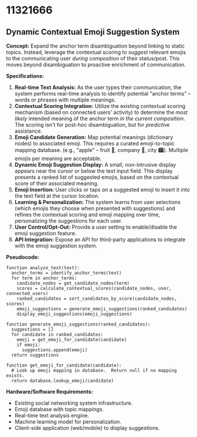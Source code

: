 # 11321666

## Dynamic Contextual Emoji Suggestion System

**Concept:** Expand the anchor term disambiguation beyond linking to static topics. Instead, leverage the contextual scoring to *suggest* relevant emojis to the communicating user *during* composition of their status/post. This moves beyond disambiguation to proactive enrichment of communication.

**Specifications:**

1.  **Real-time Text Analysis:** As the user types their communication, the system performs real-time analysis to identify potential "anchor terms" – words or phrases with multiple meanings.
2.  **Contextual Scoring Integration:** Utilize the existing contextual scoring mechanism (based on connected users' activity) to determine the *most likely* intended meaning of the anchor term *in the current composition*.  The scoring isn't for post-hoc disambiguation, but for *predictive* assistance.
3.  **Emoji Candidate Generation:**  Map potential meanings (dictionary nodes) to associated emoji. This requires a curated emoji-to-topic mapping database. (e.g., "apple" – fruit 🍎, company 🍏, city 🏙️). Multiple emojis per meaning are acceptable.
4.  **Dynamic Emoji Suggestion Display:**  A small, non-intrusive display appears near the cursor or below the text input field. This display presents a ranked list of suggested emojis, based on the contextual score of their associated meaning.
5.  **Emoji Insertion:** User clicks or taps on a suggested emoji to insert it into the text field at the cursor location.
6.  **Learning & Personalization:** The system learns from user selections (which emojis they choose when presented with suggestions) and refines the contextual scoring and emoji mapping over time, personalizing the suggestions for each user.
7.  **User Control/Opt-Out:**  Provide a user setting to enable/disable the emoji suggestion feature.
8.  **API Integration:** Expose an API for third-party applications to integrate with the emoji suggestion system.

**Pseudocode:**

```
function analyze_text(text):
  anchor_terms = identify_anchor_terms(text)
  for term in anchor_terms:
    candidate_nodes = get_candidate_nodes(term)
    scores = calculate_contextual_scores(candidate_nodes, user, connected_users)
    ranked_candidates = sort_candidates_by_score(candidate_nodes, scores)
    emoji_suggestions = generate_emoji_suggestions(ranked_candidates)
    display_emoji_suggestions(emoji_suggestions)

function generate_emoji_suggestions(ranked_candidates):
  suggestions = []
  for candidate in ranked_candidates:
    emoji = get_emoji_for_candidate(candidate)
    if emoji:
      suggestions.append(emoji)
  return suggestions

function get_emoji_for_candidate(candidate):
  # Look up emoji mapping in database.  Return null if no mapping exists.
  return database.lookup_emoji(candidate)
```

**Hardware/Software Requirements:**

*   Existing social networking system infrastructure.
*   Emoji database with topic mappings.
*   Real-time text analysis engine.
*   Machine learning model for personalization.
*   Client-side application (web/mobile) to display suggestions.